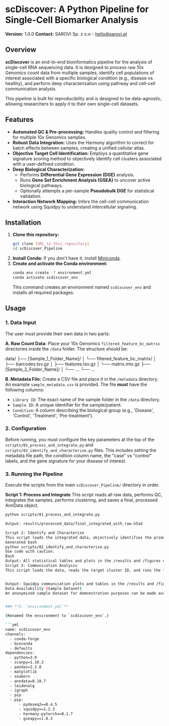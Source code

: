 # scDiscover: A Python Pipeline for Single-Cell Biomarker Analysis

**Version:** 1.0.0
**Contact:** SAROVI Sp. z o.o - hello@sarovi.pl

## Overview

**scDiscover** is an end-to-end bioinformatics pipeline for the analysis of single-cell RNA sequencing data. It is designed to process raw 10x Genomics count data from multiple samples, identify cell populations of interest associated with a specific biological condition (e.g., disease vs. healthy), and perform deep characterization using pathway and cell-cell communication analysis.

This pipeline is built for reproducibility and is designed to be data-agnostic, allowing researchers to apply it to their own single-cell datasets.

## Features

-   **Automated QC & Pre-processing:** Handles quality control and filtering for multiple 10x Genomics samples.
-   **Robust Data Integration:** Uses the Harmony algorithm to correct for batch effects between samples, creating a unified cellular atlas.
-   **Objective Target Cell Identification:** Employs a quantitative gene signature scoring method to objectively identify cell clusters associated with a user-defined condition.
-   **Deep Biological Characterization:**
    -   Performs **Differential Gene Expression (DGE)** analysis.
    -   Runs **Gene Set Enrichment Analysis (GSEA)** to uncover active biological pathways.
    -   Optionally attempts a per-sample **Pseudobulk DGE** for statistical validation.
-   **Interaction Network Mapping:** Infers the cell-cell communication network using Squidpy to understand intercellular signaling.

## Installation

1.  **Clone this repository:**
    ```bash
    git clone [URL_to_this_repository]
    cd scDiscover_Pipeline
    ```
2.  **Install Conda:** If you don't have it, install [Miniconda](https://docs.conda.io/en/latest/miniconda.html).
3.  **Create and activate the Conda environment:**
    ```bash
    conda env create -f environment.yml
    conda activate scdiscover_env
    ```
    This command creates an environment named `scdiscover_env` and installs all required packages.

## Usage

### 1. Data Input

The user must provide their own data in two parts:

**A. Raw Count Data:**
Place your 10x Genomics `filtered_feature_bc_matrix` directories inside the `/data` folder. The structure should be:

data/
├── [Sample_1_Folder_Name]/
│ └── filtered_feature_bc_matrix/
│ ├── barcodes.tsv.gz
│ ├── features.tsv.gz
│ └── matrix.mtx.gz
├── [Sample_2_Folder_Name]/
│ └── ...
└── ...


**B. Metadata File:**
Create a CSV file and place it in the `/metadata` directory. An example `sample_metadata.csv` is provided. The file **must** have the following columns:
-   `Library ID`: The exact name of the sample folder in the `/data` directory.
-   `Sample ID`: A unique identifier for the sample/patient.
-   `Condition`: A column describing the biological group (e.g., 'Disease', 'Control', 'Treatment', 'Pre-treatment').

### 2. Configuration

Before running, you must configure the key parameters at the top of the `scripts/01_process_and_integrate.py` and `scripts/02_identify_and_characterize.py` files. This includes setting the metadata file path, the condition column name, the "case" vs "control" labels, and the gene signature for your disease of interest.

### 3. Running the Pipeline

Execute the scripts from the main `scDiscover_Pipeline/` directory in order.

**Script 1: Process and Integrate**
This script reads all raw data, performs QC, integrates the samples, performs clustering, and saves a final, processed AnnData object.

```bash
python scripts/01_process_and_integrate.py

Output: results/processed_data/final_integrated_with_raw.h5ad

Script 2: Identify and Characterize
This script loads the integrated data, objectively identifies the primary cluster of interest based on your configuration, performs DGE and GSEA, and attempts a pseudobulk analysis.
Generated bash
python scripts/02_identify_and_characterize.py
Use code with caution.
Bash
Output: All statistical tables and plots in the /results and /figures directories. It also creates results/target_cluster_id.txt.
Script 3: Communication Analysis
This script loads the data, reads the target cluster ID, and runs the final cell-cell communication analysis.


Output: Squidpy communication plots and tables in the /results and /figures directories.
Data Availability (Sample Dataset)
An anonymized sample dataset for demonstration purposes can be made available upon request. Please contact us for more information.


### **3. `environment.yml`**

(Renamed the environment to `scdiscover_env`.)

```yml
name: scdiscover_env
channels:
  - conda-forge
  - bioconda
  - defaults
dependencies:
  - python=3.9
  - scanpy=1.10.3
  - pandas=2.2.0
  - matplotlib
  - seaborn
  - anndata=0.10.7
  - leidenalg
  - igraph
  - pip
  - pip:
      - pydeseq2==0.4.5
      - squidpy==1.2.3
      - harmony-pytorch==0.1.7
      - gseapy==1.0.3

